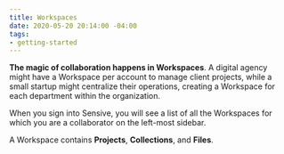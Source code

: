 ```yaml
---
title: Workspaces
date: 2020-05-20 20:14:00 -04:00
tags:
- getting-started
---
```


**The magic of collaboration happens in Workspaces**. A digital agency might have a Workspace per account to manage client projects, while a small startup might centralize their operations, creating a Workspace for each department within the organization.

When you sign into Sensive, you will see a list of all the Workspaces for which you are a collaborator on the left-most sidebar.

A Workspace contains **Projects**, **Collections**, and **Files**.